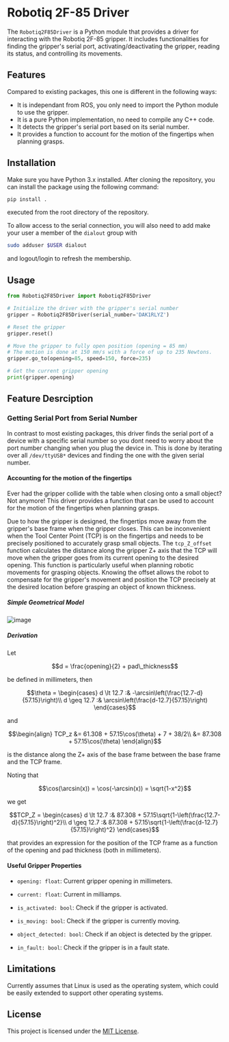 # Robotiq 2F-85 Driver

The `Robotiq2F85Driver` is a Python module that provides a driver for interacting with the Robotiq 2F-85 gripper. It includes functionalities for finding the gripper's serial port, activating/deactivating the gripper, reading its status, and controlling its movements.

## Features
Compared to existing packages, this one is different in the following ways:
- It is independant from ROS, you only need to import the Python module to use the gripper.
- It is a pure Python implementation, no need to compile any C++ code.
- It detects the gripper's serial port based on its serial number.
- It provides a function to account for the motion of the fingertips when planning grasps.

## Installation

Make sure you have Python 3.x installed. After cloning the repository, you can install the package using the following command:

```bash
pip install .
```

executed from the root directory of the repository.

To allow access to the serial connection, you will also need to add make your user a member of the `dialout` group with
```bash
sudo adduser $USER dialout
```
and logout/login to refresh the membership.

## Usage

```python
from Robotiq2F85Driver import Robotiq2F85Driver

# Initialize the driver with the gripper's serial number
gripper = Robotiq2F85Driver(serial_number='DAK1RLYZ')

# Reset the gripper
gripper.reset()

# Move the gripper to fully open position (opening = 85 mm)
# The motion is done at 150 mm/s with a force of up to 235 Newtons.
gripper.go_to(opening=85, speed=150, force=235)

# Get the current gripper opening
print(gripper.opening)
```

## Feature Desrciption

### Getting Serial Port from Serial Number

In contrast to most existing packages, this driver finds the serial port of a device with a specific serial number so you dont need to worry about the port number changing when you plug the device in. This is done by iterating over all `/dev/ttyUSB*` devices and finding the one with the given serial number.


#### Accounting for the motion of the fingertips
Ever had the gripper collide with the table when closing onto a small object? Not anymore! This driver provides a function that can be used to account for the motion of the fingertips when planning grasps.

Due to how the gripper is designed, the fingertips move away from the gripper's base frame when the gripper closes. This can be inconvenient when the Tool Center Point (TCP) is on the fingertips and needs to be precisely positioned to accurately grasp small objects. The `tcp_Z_offset` function calculates the distance along the gripper Z+ axis that the TCP will move when the gripper goes from its current opening to the desired opening. This function is particularly useful when planning robotic movements for grasping objects. Knowing the offset allows the robot to compensate for the gripper's movement and position the TCP precisely at the desired location before grasping an object of known thickness.

##### Simple Geometrical Model
![image](https://github.com/PhilNad/2f85-python-driver/assets/10478385/144962e3-0422-4eec-9504-95bdf656d31f)

##### Derivation
Let
```math
d = \frac{opening}{2} + pad\_thickness
```
be defined in millimeters, then
```math
\theta =
\begin{cases}
d \lt 12.7 :&   -\arcsin\left(\frac{12.7-d}{57.15}\right)\\
d \geq 12.7 :& \arcsin\left(\frac{d-12.7}{57.15}\right)
\end{cases}
```
and
```math
\begin{align}
TCP_z &= 61.308 + 57.15\cos(\theta) + 7 + 38/2\\
&= 87.308 + 57.15\cos(\theta)
\end{align}
```
is the distance along the Z+ axis of the base frame between the base frame and the TCP frame.

Noting that
```math
\cos(\arcsin(x)) = \cos(-\arcsin(x)) = \sqrt{1-x^2}
```
we get
```math
TCP_Z = 
\begin{cases}
d \lt 12.7 :&  87.308 + 57.15\sqrt{1-\left(\frac{12.7-d}{57.15}\right)^2}\\
d \geq 12.7 :& 87.308 + 57.15\sqrt{1-\left(\frac{d-12.7}{57.15}\right)^2}
\end{cases}
```
that provides an expression for the position of the TCP frame as a function of the opening and pad thickness (both in millimeters).


#### Useful Gripper Properties

- `opening: float`: Current gripper opening in millimeters.

- `current: float`: Current in milliamps.

- `is_activated: bool`: Check if the gripper is activated.

- `is_moving: bool`: Check if the gripper is currently moving.

- `object_detected: bool`: Check if an object is detected by the gripper.

- `in_fault: bool`: Check if the gripper is in a fault state.

## Limitations
Currently assumes that Linux is used as the operating system, which could be easily extended to support other operating systems.

## License

This project is licensed under the [MIT License](LICENSE).
